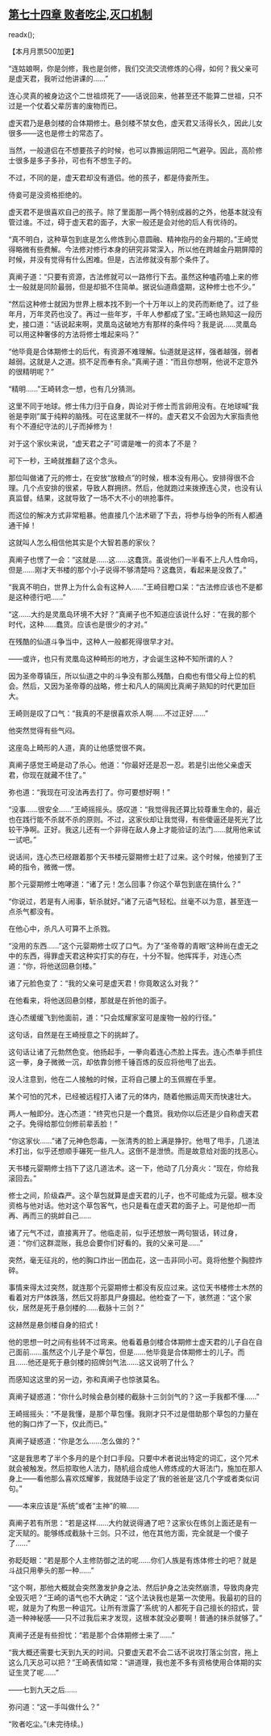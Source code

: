 ## [第七十四章 败者吃尘,灭口机制](https://www.xxbiquge.com/11_11207/9082028.html)
readx();

  【本月月票500加更】

  “连姑娘啊，你是剑修，我也是剑修，我们交流交流修炼的心得，如何？我父亲可是虚天君，我听过他讲课的……”

  连心灵真的被身边这个二世祖烦死了——话说回来，他甚至还不能算二世祖，只不过是一个仗着父辈厉害的废物而已。

  虚天君乃是悬剑楼的合体期修士。悬剑楼不禁女色，虚天君又活得长久，因此儿女很多——这也是修士的常态了。

  当然，一般道侣在不想要孩子的时候，也可以靠搬运阴阳二气避孕。因此，高阶修士很多是多子多孙，可也有不想生子的。

  不过，不同的是，虚天君却没有道侣。他的孩子，都是侍妾所生。

  侍妾可是没资格拒绝的。

  虚天君不是很喜欢自己的孩子。除了里面那一两个特别成器的之外，他基本就没有管过谁。不过，碍于虚天君的面子，大家一般还是会对他的后人有优待的。

  “真不明白，这种草包到底是怎么修炼到心意圆融、精神抱丹的金丹期的。”王崎觉得略微有些费解。今法修对修行本身的研究非常深入，所以他在跨越金丹期屏障的时候，并没有觉得有什么困难。但是，古法修就没有那个条件了。

  真阐子道：“只要有资源，古法修就可以一路修行下去。虽然这种嗑药嗑上来的修士一般就是同阶最弱，但是却抵不住简单。据说仙道鼎盛期，这种修士也不少。”

  “然后这种修士就因为世界上根本找不到一个十万年以上的灵药而断绝了。过了些年月，万年灵药也没了。再过一些年岁，千年人参都成了宝。”王崎也熟知这一段历史，接口道：“话说起来啊，灵凰岛这破地方有那样的条件吗？我是说……灵凰岛可以用这种奢侈的方法将修士堆起来吗？”

  “他毕竟是合体期修士的后代，有资源不难理解。仙道就是这样，强者越强，弱者越弱。这就是人之道。损不足而奉有余。”真阐子道：“而且你想啊，他说不定意外的很精明呢？”

  “精明……”王崎转念一想，也有几分猜测。

  这里不同于地球。修士伟力归于自身，舆论对于修士而言卵用没有。在地球喊“我爸是李刚”属于纯粹的脑残。可在这里就不一样的。虚天君又不会因为大家指责他有个不遵纪守法的儿子而掉修为！

  对于这个家伙来说，“虚天君之子”可谓是唯一的资本了不是？

  可下一秒，王崎就推翻了这个念头。

  那位叫做诸了元的修士，在安放“放粮点”的时候，根本没有用心。安排得很不合理。几个点安排的很紧，导致人群拥挤。然后，他就跑过来拨撩连心灵，也没有认真监督。结果，这就导致了一场不大不小的哄抢事件。

  而这位的解决方式非常粗暴。他直接几个法术砸了下去，将参与纷争的所有人都通通干掉！

  这就叫人怎么相信他其实是个大智若愚的家伙？

  真阐子也愣了一会：“这就是……这……这蠢货。虽说他们一半看不上凡人性命吗，但是……刚才天书楼的那个小子说得不够清楚吗？这蠢货，看起来是没救了。”

  “我真不明白，世界上为什么会有这种人……”王崎目瞪口呆：“古法修应该也不是都是这种德行吧……”

  “这……大约是灵凰岛环境不大好？”真阐子也不知道应该说什么好：“在我的那个时代，这种……蠢货。应该也是很少的才对。”

  在残酷的仙道斗争当中，这种人一般都死得很早才对。

  ——或许，也只有灵凰岛这种畸形的地方，才会诞生这种不知所谓的人？

  因为圣帝尊镇压，所以仙道之中的斗争没有那么残酷，白痴也有借父母上位的机会。然后，又因为圣帝尊的战略，修士和凡人的隔阂比真阐子熟知的时代更加巨大。

  王崎则是叹了口气：“我真的不是很喜欢杀人啊……不过正好……”

  他突然觉得有些气闷。

  这座岛上畸形的人道，真的让他感觉很不爽。

  真阐子感觉王崎是动了杀心。他道：“你最好还是忍一忍。若是引出他父亲虚天君，你现在就藏不住了。”

  弥也道：“我现在可没法再去打了。你可要想好啊！”

  “没事……很安全……”王崎摇摇头。感叹道：“我觉得我还算比较尊重生命的，最近也在践行能不杀就不杀的原则。不过，这家伙却让我觉得，有些傻逼还是死光了比较干净啊。正好。我这儿还有一个非得在敌人身上才能验证的法门……就用他来试一试吧。”

  说话间，连心杰已经跟着那个天书楼元婴期修士赶了过来。这个时候，他接到了王崎的指令，微微一愣。

  那个元婴期修士咆哮道：“诸了元！怎么回事？你这个草包到底在搞什么？”

  “你说过，若是有人闹事，斩杀就好。”诸了元语气轻松。丝毫不以为意，甚至连一点杀气都没有。

  在他心中，杀凡人可算不上杀戮。

  “没用的东西……”这个元婴期修士叹了口气。为了“圣帝尊的青眼”这种尚在虚无之中的东西，得罪虚天君这种实打实的存在，十分不智。他挥挥手，对连心杰道：“你，将他送回悬剑楼。”

  诸了元脸色变了：“我的父亲可是虚天君！你竟敢这么对我？”

  在他看来，将他送回悬剑楼，那就是在折他的面子。

  连心杰缓缓飞到他面前，道：“只会炫耀家室可是废物一般的行径。”

  这句话，自然是在王崎授意之下的挑衅了。

  这句话让诸了元勃然色变。他扬起手，一拳向着连心杰脸上挥去。连心杰单手抓住这一拳，身子微微一沉，却依靠剑修千锤百炼的反应将他甩了出去。

  没人注意到，他在二人接触的时候，正将自己腰上的玉佩握在手里。

  某个可怕的咒术，已经被远程打入诸了元的体内，随着他搬运周天而快速壮大。

  两人一触即分。连心杰道：“终究也只是一个蠢货。我劝你以后还是少自称虚天君之子。免得给那位剑修前辈丢脸！”

  “你这家伙……”诸了元神色怨毒，一张清秀的脸上满是狰狞。他甩了甩手，几道法术打出，似乎还想顺手碾死一些凡人。这倒不是泄愤。而是故意给对面的找恶心。

  天书楼元婴期修士挡下了这几道法术。这一下，他动了几分真火：“现在，你给我滚回去。”

  修士之间，阶级森严。这个草包就算是虚天君的儿子，也不可能成为元婴。根本没资格与他对话。他对这个草包客气，也只是看在虚天君的面子上。可是他却一而再、再而三的挑衅自己……

  诸了元气不过，直接离开了。他临走前，似乎还想放一两句狠话，转过身，道：“你们这群混账，我总会要你们好看的。我的父亲可是……”

  突然，毫无征兆的，他的胸口炸出一团血花，这一击非同小可。竟将他整个胸腔炸碎。

  事情来得太过突然，就连那个元婴期修士都没有反应过来。这位天书楼修士木然的看着对方尸体跌落，然后又将那具尸身摄起。他检查了一下，骇然道：“这个家伙，居然是死于悬剑楼的……截脉十三剑？”

  这赫然是悬剑楼自身的招式！

  他的思想一时之间有些转不过弯来。他看着悬剑楼合体期修士虚天君的儿子自在自己面前……虽然这个儿子是个草包，但是……他毕竟是合体期修士的儿子。而且……他还是死于悬剑楼的招牌剑气法……这又说明了什么？

  而感知这这里的另一边，弥和真阐子也惊骇莫名。

  真阐子疑惑道：“你什么时候会悬剑楼的截脉十三剑剑气的？这一手我都不懂……”

  王崎摇摇头：“不是我懂，是那个草包懂。我刚才只不过是借助那个草包的力量在他的胸口炸了一下，仅此而已。”

  真阐子疑惑道：“你是怎么……怎么做的？”

  “这是我思考了半个多月的是个封口手段。只要中术者说出特定的词汇，这个咒术就会被触发。然后掠取他人法力，随机组合成他人修炼成的大哥法门，施加在那人身上——看他那么喜欢炫耀爹，我就随手设定了‘我的爸爸是’这几个字或者类似词句。”

  ——本来应该是“系统”或者“主神”的嘛……

  真阐子若有所思：“若是这样……大约就说得通了吧？这家伙在练剑上面还是有一定天赋的。能够练成截脉十三剑。只不过，他在其他方面，完全就是一个傻子了……”

  弥眨眨眼：“若是那个人主修防御之法的呢……你们人族是有炼体修士的吧？就是斗战只用拳头的那一种……”

  “这个啊，那他大概就会突然激发护身之法、然后护身之法突然崩溃，导致肉身完全毁灭吧？”王崎的语气也不大确定：“这个法诀我也是第一次使用。我最初的目的呢，就是为了构思一种诅咒。让所有泄露了‘系统’的人都死于自己擅长的招式，营造一种神秘感——只不过我后来才发现，这根本就没必要啊！普通的抹杀就够了。”

  真阐子还是有些担忧：“若是那个合体期修士来了……”

  “我大概还需要七天到九天的时间。只要虚天君不会二话不说攻打落尘剑宫，拖上这么几天总可以把？”王崎表情如常：“讲道理，我也差不多有资格使用合体期的实证生灵了呢……”

  ——七到九天之后……

  弥问道：“这一手叫做什么？”

  “败者吃尘。”(未完待续。)
